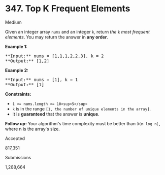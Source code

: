 # 347. Top K Frequent Elements

Medium

Given an integer array `nums` and an integer `k`, return _the_ `k` _most frequent elements_. You may return the answer in **any order**.

**Example 1:**

<pre>
**Input:** nums = [1,1,1,2,2,3], k = 2
**Output:** [1,2]
</pre>

**Example 2:**

<pre>
**Input:** nums = [1], k = 1
**Output:** [1]
</pre>

**Constraints:**

* `1 <= nums.length <= 10<sup>5</sup>`
* `k` is in the range `[1, the number of unique elements in the array]`.
* It is **guaranteed** that the answer is **unique**.

**Follow up:** Your algorithm's time complexity must be better than `O(n log n)`, where n is the array's size.

Accepted

817,351

Submissions

1,268,664

